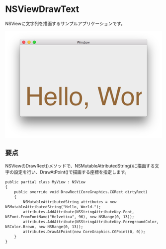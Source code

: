 # NSViewDrawText

NSViewに文字列を描画するサンプルアプリケーションです。

![](NSViewDrawText.png)

## 要点

NSViewのDrawRect()メソッドで、NSMutableAttributedString()に描画する文字の設定を行い、DrawAtPoint()で描画する座標を指定します。

    public partial class MyView : NSView
    {
        public override void DrawRect(CoreGraphics.CGRect dirtyRect)
        {
            NSMutableAttributedString attributes = new NSMutableAttributedString("Hello, World.");
            attributes.AddAttribute(NSStringAttributeKey.Font, NSFont.FromFontName("Helvetica", 96), new NSRange(0, 13));
            attributes.AddAttribute(NSStringAttributeKey.ForegroundColor, NSColor.Brown, new NSRange(0, 13));
            attributes.DrawAtPoint(new CoreGraphics.CGPoint(0, 0));
        }
    }
